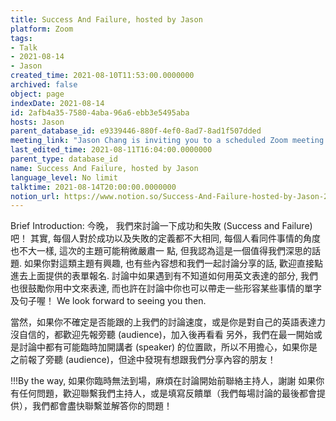 ```yaml
---
title: Success And Failure, hosted by Jason
platform: Zoom
tags:
- Talk
- 2021-08-14
- Jason
created_time: 2021-08-10T11:53:00.0000000
archived: false
object: page
indexDate: 2021-08-14
id: 2afb4a35-7580-4aba-96a6-ebb3e5495aba
hosts: Jason
parent_database_id: e9339446-880f-4ef0-8ad7-8ad1f507dded
meeting_link: "Jason Chang is inviting you to a scheduled Zoom meeting.  Topic: Jason Chang's English Late Show Time: Aug 14, 2021 08:00 PM Taipei  Join Zoom Meeting https://us05web.zoom.us/j/4112744776?pwd=ajBGU3ljSmZUTW84MFhXajRuMmxMQT09  Meeting ID: 411 274 4776 Passcode: 6WWyCq"
last_edited_time: 2021-08-11T16:04:00.0000000
parent_type: database_id
name: Success And Failure, hosted by Jason
language_level: No limit
talktime: 2021-08-14T20:00:00.0000000
notion_url: https://www.notion.so/Success-And-Failure-hosted-by-Jason-2afb4a3575804aba96a6ebb3e5495aba
---
```





Brief Introduction: 今晚， 我們來討論一下成功和失敗 (Success and Failure) 吧！
其實, 每個人對於成功以及失敗的定義都不大相同, 每個人看同件事情的角度也不大一樣, 這次的主題可能稍微嚴肅一 點, 但我認為這是一個值得我們深思的話題. 如果你對這類主題有興趣, 也有些內容想和我們一起討論分享的話, 歡迎直接點進去上面提供的表單報名. 
討論中如果遇到有不知道如何用英文表達的部分, 我們也很鼓勵你用中文來表達, 而也許在討論中你也可以帶走一些形容某些事情的單字及句子喔！
We look forward to seeing you then.

當然，如果你不確定是否能跟的上我們的討論速度，或是你是對自己的英語表達力沒自信的，都歡迎先報旁聽 (audience)，加入後再看看
另外，我們在最一開始或是討論中都有可能臨時加開講者 (speaker) 的位置歐，所以不用擔心，如果你是之前報了旁聽 (audience)，但途中發現有想跟我們分享內容的朋友！

!!!By the way, 如果你臨時無法到場，麻煩在討論開始前聯絡主持人，謝謝
如果你有任何問題，歡迎聯繫我們主持人，或是填寫反饋單（我們每場討論的最後都會提供），我們都會盡快聯繫並解答你的問題！









